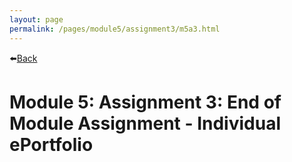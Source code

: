 ```yaml
---
layout: page
permalink: /pages/module5/assignment3/m5a3.html
---
```


⬅️[Back](/pages/module5.html)

# Module 5: Assignment 3: End of Module Assignment - Individual ePortfolio

